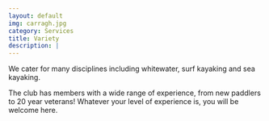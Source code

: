 ```yaml
---
layout: default
img: carragh.jpg
category: Services
title: Variety
description: |
---
```

<p>We cater for many disciplines including whitewater, surf kayaking and sea kayaking.</p> 
<p>The club has members with a wide range of experience, from new paddlers to 20 year veterans! Whatever your level of experience is, you will be welcome here.</p> 